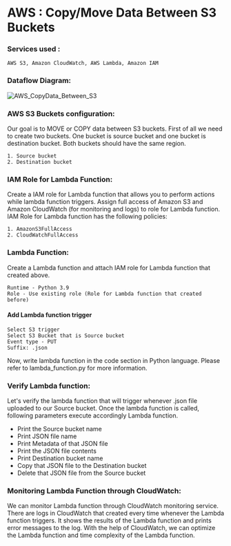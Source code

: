 # AWS : Copy/Move Data Between S3 Buckets
### Services used :
    AWS S3, Amazon CloudWatch, AWS Lambda, Amazon IAM

### Dataflow Diagram:
![AWS_CopyData_Between_S3](https://user-images.githubusercontent.com/96478746/169760292-90e69a83-95dd-43b2-b80c-4b285d8aea3b.jpg)

### AWS S3 Buckets configuration:
Our goal is to MOVE or COPY data between S3 buckets. First of all we need to create two buckets.
One bucket is source bucket and one bucket is destination bucket. Both buckets should have the same region.

    1. Source bucket
    2. Destination bucket

### IAM Role for Lambda Function:
Create a IAM role for Lambda function that allows you to perform actions while lambda function triggers.
Assign full access of Amazon S3 and Amazon CloudWatch (for monitoring and logs) to role for Lambda function.
IAM Role for Lambda function has the following policies:

    1. AmazonS3FullAccess
    2. CloudWatchFullAccess

### Lambda Function:
Create a Lambda function and attach IAM role for Lambda function that created above.

    Runtime - Python 3.9
    Role - Use existing role (Role for Lambda function that created before)

#### Add Lambda function trigger
    Select S3 trigger
    Select S3 Bucket that is Source bucket
    Event type - PUT
    Suffix: .json

Now, write lambda function in the code section in Python language.
Please refer to lambda_function.py for more information.

### Verify Lambda function:
Let's verify the lambda function that will trigger whenever .json file uploaded to our Source bucket.
Once the lambda function is called, following parameters execute accordingly Lambda function.

- Print the Source bucket name
- Print JSON file name
- Print Metadata of that JSON file
- Print the JSON file contents
- Print Destination bucket name
- Copy that JSON file to the Destination bucket
- Delete that JSON file from the Source bucket

### Monitoring Lambda Function through CloudWatch:
We can monitor Lambda function through CloudWatch monitoring service. There are logs in CloudWatch that created every time whenever the Lambda function triggers. It shows the results of the Lambda function and prints error messages to the log. With the help of CloudWatch, we can optimize the Lambda function and time complexity of the Lambda function. 
